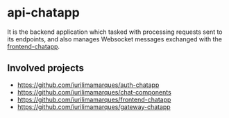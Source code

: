 # api-chatapp

It is the backend application which tasked with processing requests sent to its endpoints, and also manages Websocket messages exchanged with the [frontend-chatapp](https://github.com/iurilimamarques/frontend-chatapp).

## Involved projects
- https://github.com/iurilimamarques/auth-chatapp
- https://github.com/iurilimamarques/chat-components
- https://github.com/iurilimamarques/frontend-chatapp
- https://github.com/iurilimamarques/gateway-chatapp

